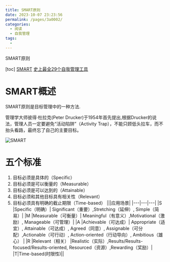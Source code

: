 ```yaml
---
title: SMART原则
date: 2023-10-07 23:23:56
permalink: /pages/3a0002/
categories:
  - 阅读
  - 自我管理
tags:
  - 
---
```

SMART原则

[toc]
[SMART](https://zhuanlan.zhihu.com/p/338921918)
[史上最全29个自我管理工具](https://mp.weixin.qq.com/s/wAC6FsJcPwMi7T6XF6l67A)
#  SMART概述

SMART原则是目标管理中的一种方法.

管理学大师彼得·杜拉克(Peter Drucker)于1954年首先提出,根据Drucker的说 法，管理人员一定要避免“活动陷阱”（Activity Trap），不能只顾低头拉车，而不抬头看路，最终忘了自己的主要目标。

![SMART](https://i.loli.net/2021/04/11/1eJtzOkmWPRGLZw.png)

# 五个标准

1. 目标必须是具体的（Specific）
2. 目标必须是可以衡量的（Measurable）
3. 目标必须是可以达到的（Attainable）
4. 目标必须和其他目标具有相关性（Relevant）
5. 目标必须具有明确的截止期限（Time-based）
|||应用场景|
|---|---|---|
|S	|Specific（明确）|	Significant（重要）,Stretching（延伸）, Simple（简易）|
|M	|Measurable（可衡量）|	Meaningful（有意义）,Motivational（激励）, Manageable（可管理）|
|A	|Achievable（可达成）| Appropriate（适宜）, Attainable（可达成）, Agreed（同意）, Assignable（可分配）,Actionable（可行动）, Action-oriented（行动导向）, Ambitious（雄心） |
|R	|Relevant（相关）	|Realistic（实际）,Results/Results-focused/Results-oriented, Resourced（资源）,Rewarding（奖励）|
|T|Time-based(时限性)||

